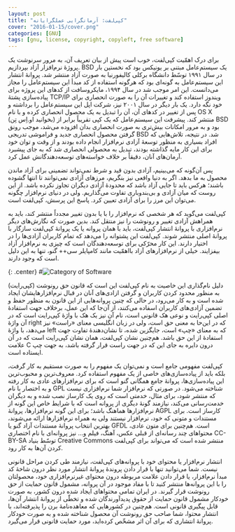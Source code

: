 ```yaml
---
layout: post
title: "کپی‌لفت: آرمانگرایی عملگرایانه"
cover: "2016-01-15/cover.png"
categories: [GNU]
tags: [gnu, license, copyright, copyleft, free software]
---
```


برای درک اهمّیت کپی‌لفت، خوب است پیش از بیان تعریف آن، به مرور سرنوشت یک پروژهٔ نرم‌افزار آزاد بپردازیم. BSD یک سیستم‌عامل مبتنی بر یونیکس بود که نخستین بار در سال ۱۹۹۱ توسّط دانشگاه برکلی کالیفورنیا به صورت آزاد منتشر شد. پروانهٔ انتشار این سیستم‌عامل به گونه‌ای بود که هرگونه استفاده از کد مبدأ این سیستم‌عامل را مجاز می‌دانست. این امر موجب شد در سال ۱۹۹۴، مایکروسافت از کدهای این پروژه برای پیاده‌سازی پشتهٔ TCP/IP ویندوز استفاده کند و تغییرات آن را به صورت انحصاری برای خود نگه دارد. یک بار دیگر در سال ۲۰۰۱ نیز، شرکت اپل این سیستم‌عامل را برداشته و پس از تغییر در کدهای آن، آن را تبدیل به یک محصول انحصاری کرده و با نام OS X (بخوانید او.اِس تِن) منتشر کند. پیشرفت این سیستم‌عامل که یک کپی تقریباً برابر از BSD بود و به مرور امکانات بیش‌تری به صورت انحصاری بدان افزوده می‌شد، موجب رونق گرفتن محصول انحصاری جدید و فراموشی تدریجی BSD شد. در نتیجه، تلاش‌هایی که افراد بسیاری به منظور توسعهٔ آزادی نرم‌افزار انجام داده بودند و از وقت و توان خود برای این کار مایه گذاشته بودند، تبدیل به محصولی انحصاری شد که به جای پیشبرد آرمان‌های آنان، دقیقاً بر خلاف خواسته‌های توسعه‌دهندگانش عمل کرد.

پس آن‌گونه که می‌بینیم، آزادی بدون قید و شرط نمی‌تواند تضمینی برای آزاد ماندن محصول به ما بدهد. اگر به دنیا واقعی نیز بنگریم، مرزهای آزادی نمی‌توانند تا انتها گشوده باشند؛ هرکس باید تا جایی آزاد باشد که محدودهٔ آزادی دیگران تجاوز نکرده باشد. از این روست که میان آزادی و بی‌بندوباری تفاوت می‌گذاریم. ولی در دنیای نرم‌افزار چگونه می‌توان این مرز را برای آزادی تعیین کرد. پاسخ این پرسش، کپی‌لفت است.

کپی‌لفت می‌گوید که هر شخصی که نرم‌افزار را با یا بدون تغییر مجدداً منتشر کند، باید به همراهش آزادی تغییر و رونوشت را نیز منتقل کند. بدین صورت که نگارش‌های دیگر نرم‌افزاری با پروانهٔ انتشار کپی‌لفت، باید با همان پروانه یا یک پروانهٔ کپی‌لفت سازگار با پروانهٔ اصلی منتشر شوند. کپی‌لفت این پشتوانه را می‌دهد که تمام کاربران آزادی‌ها را در اختیار دارند. این کار محرّکی برای توسعه‌دهندگان است که چیزی به نرم‌افزار آزاد بیفزایند. خیلی از نرم‌افزارهای آزاد بااهمّیت مانند کامپایلر سی‌++ گنو، تنها به این دلیل است که وجود دارند.

{: .center}
#![Category of Software](/assets/2016-01-15/category.png)

دلیل نام‌گذاری این خاصیت به نام کپی‌لفت این است که قانون حق رونوشت (کپی‌رایت) به منظور محدود کردن کاربران و گرفتن ازادی‌های آنان در قبال نرم‌افزارهایشان ایجاد شده است و به کار می‌رود، در حالی که چنین پروانه‌هایی از این قانون به منظور حفظ و تضمین آزادی‌های کاربران اسفاده می‌کنند، از آن‌جا که این عمل، برخلاف جهت استفادهٔ اصلی کپی‌رایت و نوعی هک قانونی است، نام آن نیز یک هک با واژهٔ کپی‌رایت است که در آن واژهٔ right که در این‌حا به معنی حق است، ولی در زبان انگلیسی معنای «راست» نیز می‌دهد، با واژهٔ left که به معنای «چپ» است، جایگزین شده، تا نشان‌دهندهٔ تفاوت جهت استفادهٔ از این حق باشد. هم‌چنین نشان کپی‌لفت، همان نشان کپی‌رایت است که در آن علامت C درون دایره به جای این که در جهت راست قرار گرفته باشد، به جهت چپ ایستاده است.

کپی‌لفت مفهومی جامع است و نمی‌توان یک مفهوم را به صورت مستقیم به کار گرفت، بلکه باید از پیاده‌سازی‌های خاصی از یک مفهوم استفاده کرد. معروف‌ترین و محبوب‌ترین این پیاده‌سازی‌ها، پروانهٔ جامع همگانی گنو است که برای نرم‌افزارهای عادی به کار رفته و به اختصار با نام GPL شناخته می‌شود. در صورتی که نرم‌افزار شما نرم‌افزاری نیست که منتشر شود، برای مثال، خدمتی است که روی یک کارساز نصب شده و به دیگران خدمت‌رسانی می‌کند، نیازمند گونهٔ دیگری از پروانه است که با شرایط خاص این گونه از نرم‌افزارها هماهنگ باشد؛ برای این گونه نرم‌افزارها، پروانهٔ AGPL کارساز است. برای مستندات و متونی که خود، نرم‌افزار نیستند ولی به همراه نرم‌افزارها ارائه می‌شوند، بهترین انتخاب پروانهٔ مستندات آزاد گنو یا GFDL است. هم‌چنین برای متون عادی، محتواهای چند رسانه‌ای از قبلی عکس، آهنگ، فیلم و… نیز پروانه‌ای با نام اختصاری CC-BY-SA توسّط بنیاد Creative Commons منتشر شده است که می‌تواند برای کپی‌لفت کردن آن‌ها به کار رود.

انتشار نرم‌افزار یا محتوای خود با پروانه‌های کپی‌لفت، نیازمند طی کردن مراحل قانونی نیست. شما می‌توانید تنها با قرار دادن پروندهٔ پروانهٔ انتشار مورد نظر درون شاخهٔ کد مبدأ نرم‌افزار، یا قرار دادن علامت مربوطه درون محتوای غیرنرم‌افزاری خود، محصولتان را با این پروانه‌ها منتشر کنید تا با مفاد موجود در آن پروانه، مشمول قانون حمایت از حق رونوشت قرار گیرند. در ایران تمامی محتواهای ایجاد شده درون کشور، به صورت خودکار مشمول قانون حمایت از حقوق پدیدآورندگان شده و تخطّی از پروانهٔ انتشار آن‌ها، قابل پیگیری قانونی است. هم‌چنین در کشورهایی که معاهده‌نامهٔ برن را پذیرفته‌اند، با انتشار محتوا، شما صاحب حق رونوشت آن محصول شناخته شده و به صورت خودکار پروانهٔ انتشاری که برای آن اثر مشخّص کرده‌اید، مورد حمایت قانونی قرار می‌گیرد.
